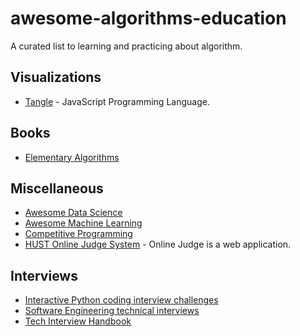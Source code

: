 # awesome-algorithms-education

A curated list to learning and practicing about algorithm.

## Visualizations

- [Tangle](https://github.com/enjalot/algovis) - JavaScript Programming Language.

## Books

- [Elementary Algorithms](https://github.com/liuxinyu95/AlgoXY)

## Miscellaneous

- [Awesome Data Science](https://github.com/bulutyazilim/awesome-datascience)
- [Awesome Machine Learning](https://github.com/josephmisiti/awesome-machine-learning)
- [Competitive Programming](https://github.com/lnishan/awesome-competitive-programming)
- [HUST Online Judge System](https://github.com/freefcw/hustoj-neo) - Online Judge is a web application.

## Interviews

- [Interactive Python coding interview challenges](https://github.com/donnemartin/interactive-coding-challenges)
- [Software Engineering technical interviews](https://github.com/kdn251/interviews)
- [Tech Interview Handbook](https://github.com/yangshun/tech-interview-handbook)
